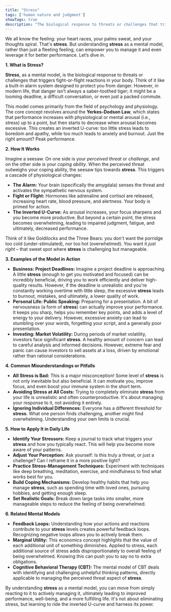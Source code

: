 ```yaml
---
title: "Stress"
tags: ['human nature and judgment']
showTags: true
description: "The biological response to threats or challenges that triggers fight-or-flight reactions, with performance following an inverted U-curve (Yerkes-Dodson law)."
---
```



We all know the feeling: your heart races, your palms sweat, and your thoughts spiral. That's **stress**. But understanding **stress** as a mental model, rather than just a fleeting feeling, can empower you to manage it and even leverage it for better performance. Let’s dive in.

**1. What is Stress?**

**Stress**, as a mental model, is the biological response to threats or challenges that triggers fight-or-flight reactions in your body. Think of it like a built-in alarm system designed to protect you from danger. However, in modern life, that danger isn’t always a saber-toothed tiger; it might be a looming deadline, a difficult conversation, or even just a packed commute.

This model comes primarily from the field of psychology and physiology. The core concept revolves around the **Yerkes-Dodson Law**, which states that performance increases with physiological or mental arousal (i.e., stress) up to a point, but then starts to decrease when arousal becomes excessive. This creates an inverted U-curve: too little stress leads to boredom and apathy, while too much leads to anxiety and burnout. Just the right amount? Peak performance.

**2. How It Works**

Imagine a seesaw. On one side is your *perceived threat* or *challenge*, and on the other side is your *coping ability*. When the perceived threat outweighs your coping ability, the seesaw tips towards **stress**. This triggers a cascade of physiological changes:

*   **The Alarm:** Your brain (specifically the amygdala) senses the threat and activates the sympathetic nervous system.
*   **Fight or Flight:** Hormones like adrenaline and cortisol are released, increasing heart rate, blood pressure, and alertness. Your body is primed for action.
*   **The Inverted U-Curve:** As arousal increases, your focus sharpens and you become more productive. But beyond a certain point, the stress becomes overwhelming, leading to impaired judgment, fatigue, and ultimately, decreased performance.

Think of it like Goldilocks and the Three Bears: you don't want the porridge too cold (under-stimulated), nor too hot (overwhelmed). You want it *just right* – that sweet spot where **stress** is challenging but manageable.

**3. Examples of the Model in Action**

*   **Business: Project Deadlines:** Imagine a project deadline is approaching. A little **stress** (enough to get you motivated and focused) can be incredibly beneficial, driving you to work efficiently and deliver high-quality results. However, if the deadline is unrealistic and you're constantly working overtime with little sleep, the excessive **stress** leads to burnout, mistakes, and ultimately, a lower quality of work.
*   **Personal Life: Public Speaking:** Preparing for a presentation. A bit of nervousness (a form of **stress**) can actually improve your performance. It keeps you sharp, helps you remember key points, and adds a level of energy to your delivery. However, excessive anxiety can lead to stumbling over your words, forgetting your script, and a generally poor presentation.
*   **Investing: Market Volatility:** During periods of market volatility, investors face significant **stress**. A healthy amount of concern can lead to careful analysis and informed decisions. However, extreme fear and panic can cause investors to sell assets at a loss, driven by emotional rather than rational considerations.

**4. Common Misunderstandings or Pitfalls**

*   **All Stress is Bad:** This is a major misconception! Some level of **stress** is not only inevitable but also beneficial. It can motivate you, improve focus, and even boost your immune system in the short term.
*   **Avoiding Stress at All Costs:** Trying to completely eliminate **stress** from your life is unrealistic and often counterproductive. It's about managing your response to it, not avoiding it entirely.
*   **Ignoring Individual Differences:** Everyone has a different threshold for **stress**. What one person finds challenging, another might find overwhelming. Understanding your own limits is crucial.

**5. How to Apply It in Daily Life**

*   **Identify Your Stressors:** Keep a journal to track what triggers your **stress** and how you typically react. This will help you become more aware of your patterns.
*   **Adjust Your Perception:** Ask yourself: Is this truly a threat, or just a challenge? Can I reframe it in a more positive light?
*   **Practice Stress-Management Techniques:** Experiment with techniques like deep breathing, meditation, exercise, and mindfulness to find what works best for you.
*   **Build Coping Mechanisms:** Develop healthy habits that help you manage **stress**, such as spending time with loved ones, pursuing hobbies, and getting enough sleep.
*   **Set Realistic Goals:** Break down large tasks into smaller, more manageable steps to reduce the feeling of being overwhelmed.

**6. Related Mental Models**

*   **Feedback Loops:** Understanding how your actions and reactions contribute to your **stress** levels creates powerful feedback loops. Recognizing negative loops allows you to actively break them.
*   **Marginal Utility:** This economics concept highlights that the value of each additional unit of something diminishes. Applied to stress, each additional source of stress adds disproportionately to overall feeling of being overwhelmed. Knowing this can push you to say no to extra obligations.
*   **Cognitive Behavioral Therapy (CBT):** The mental model of CBT deals with identifying and challenging unhelpful thinking patterns, directly applicable to managing the perceived threat aspect of **stress**.

By understanding **stress** as a mental model, you can move from simply reacting to it to actively managing it, ultimately leading to improved performance, well-being, and a more fulfilling life. It's not about eliminating stress, but learning to ride the inverted U-curve and harness its power.


